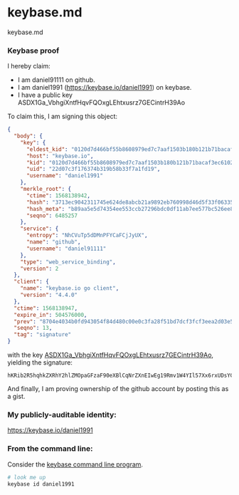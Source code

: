 # keybase.md
keybase.md
### Keybase proof

I hereby claim:

  * I am daniel91111 on github.
  * I am daniel1991 (https://keybase.io/daniel1991) on keybase.
  * I have a public key ASDX1Ga_VbhgiXntfHqvFQOxgLEhtxusrz7GECintrH39Ao

To claim this, I am signing this object:

```json
{
  "body": {
    "key": {
      "eldest_kid": "0120d7d466bf55b8608979ed7c7aaf1503b180b121b71bacaf3ec61028a7b6b1f7f40a",
      "host": "keybase.io",
      "kid": "0120d7d466bf55b8608979ed7c7aaf1503b180b121b71bacaf3ec61028a7b6b1f7f40a",
      "uid": "22d07c3f176374b319b58b33f7a1fd19",
      "username": "daniel1991"
    },
    "merkle_root": {
      "ctime": 1568138942,
      "hash": "3713ec9042311745e624de8abcb21a9892eb760998d46d5f33f063359ad3d1507ec0e56f511b61874b5ea9cb3ce90f8fdbcbc92195a4476e9f0935ea185a1686",
      "hash_meta": "b89aa5e5d74354ee553ccb27296bdc0df11ab7ee577bc526ee8aa02d8dbe9d61",
      "seqno": 6485257
    },
    "service": {
      "entropy": "NhCVuTp5dDMnPFYCaFCjJyUX",
      "name": "github",
      "username": "daniel91111"
    },
    "type": "web_service_binding",
    "version": 2
  },
  "client": {
    "name": "keybase.io go client",
    "version": "4.4.0"
  },
  "ctime": 1568138947,
  "expire_in": 504576000,
  "prev": "8704e4034b0fd943054f84d480c00e0c3fa28f51bd7dcf3fcf3eea2d03e50a06",
  "seqno": 13,
  "tag": "signature"
}
```

with the key [ASDX1Ga_VbhgiXntfHqvFQOxgLEhtxusrz7GECintrH39Ao](https://keybase.io/daniel1991), yielding the signature:

```
hKRib2R5hqhkZXRhY2hlZMOpaGFzaF90eXBlCqNrZXnEIwEg19Rmv1W4YIl57Xx6rxUDsYCxIbcbrK8+xhAop7ax9/QKp3BheWxvYWTESpcCDcQghwTkA0sP2UMFT4TUgMAODD+ij1G9fc8/zz7qLQPlCgbEIPoPjjc12b8jhrhc/GjepM/KJux2+o36z/5lnXGKycfFAgHCo3NpZ8RAhVO9TnX8RFs1ECDZVybNJCChL+TYoNQ74JAHPEQb+nscdS4OB1dbBePqLDIUywC2KjSb7LkH8I0Tq4zeyAHbC6hzaWdfdHlwZSCkaGFzaIKkdHlwZQildmFsdWXEIFq9NMnFXFRoCNRvhglocYzMaiR9qR3T8BXmSP4GInWMo3RhZ80CAqd2ZXJzaW9uAQ==

```

And finally, I am proving ownership of the github account by posting this as a gist.

### My publicly-auditable identity:

https://keybase.io/daniel1991

### From the command line:

Consider the [keybase command line program](https://keybase.io/download).

```bash
# look me up
keybase id daniel1991
```
